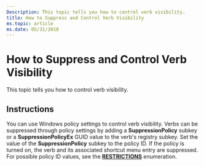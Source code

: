 ```yaml
---
Description: This topic tells you how to control verb visibility.
title: How to Suppress and Control Verb Visibility
ms.topic: article
ms.date: 05/31/2018
---
```


# How to Suppress and Control Verb Visibility

This topic tells you how to control verb visibility.

## Instructions


You can use Windows policy settings to control verb visibility. Verbs can be suppressed through policy settings by adding a **SuppressionPolicy** subkey or a **SuppressionPolicyEx** GUID value to the verb's registry subkey. Set the value of the **SuppressionPolicy** subkey to the policy ID. If the policy is turned on, the verb and its associated shortcut menu entry are suppressed. For possible policy ID values, see the [**RESTRICTIONS**](/windows/desktop/api/shlobj_core/ne-shlobj_core-restrictions) enumeration.

 

 



